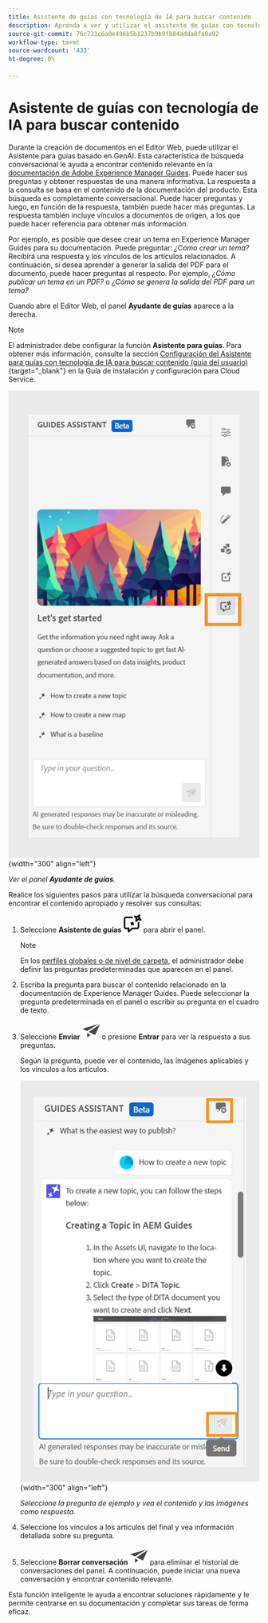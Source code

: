 ```yaml
---
title: Asistente de guías con tecnología de IA para buscar contenido
description: Aprenda a ver y utilizar el asistente de guías con tecnología de IA en el editor web.
source-git-commit: 76c731c6a0e496b5b1237b9b9fb84adda8fa8a92
workflow-type: tm+mt
source-wordcount: '433'
ht-degree: 0%

---
```



# Asistente de guías con tecnología de IA para buscar contenido



Durante la creación de documentos en el Editor Web, puede utilizar el Asistente para guías basado en GenAI. Esta característica de búsqueda conversacional le ayuda a encontrar contenido relevante en la [documentación de Adobe Experience Manager Guides](https://experienceleague.adobe.com/en/docs/experience-manager-guides/using/overview).
Puede hacer sus preguntas y obtener respuestas de una manera informativa. La respuesta a la consulta se basa en el contenido de la documentación del producto. Esta búsqueda es completamente conversacional. Puede hacer preguntas y luego, en función de la respuesta, también puede hacer más preguntas. La respuesta también incluye vínculos a documentos de origen, a los que puede hacer referencia para obtener más información.

Por ejemplo, es posible que desee crear un tema en Experience Manager Guides para su documentación. Puede preguntar: *¿Cómo crear un tema?* Recibirá una respuesta y los vínculos de los artículos relacionados. A continuación, si desea aprender a generar la salida del PDF para el documento, puede hacer preguntas al respecto. Por ejemplo, *¿Cómo publicar un tema en un PDF?* o *¿Cómo se genera la salida del PDF para un tema?*



Cuando abre el Editor Web, el panel **Ayudante de guías** aparece a la derecha.



>[!NOTE]
>
> El administrador debe configurar la función **Asistente para guías**. Para obtener más información, consulte la sección [Configuración del Asistente para guías con tecnología de IA para buscar contenido (guía del usuario)](/help/product-guide/cs-install-guide/conf-guides-assistant.md){target="_blank"} en la Guía de instalación y configuración para Cloud Service.

![Panel del Asistente para guías](images/guides-assistant-panel.png){width="300" align="left"}

*Ver el panel **Ayudante de guías**.*

Realice los siguientes pasos para utilizar la búsqueda conversacional para encontrar el contenido apropiado y resolver sus consultas:

1. Seleccione **Asistente de guías** ![icono del asistente de guías](images/guides-assistant-icon.svg) para abrir el panel.



   >[!NOTE]
   >
   > En los [perfiles globales o de nivel de carpeta](/help/product-guide/cs-install-guide/conf-folder-level.md#conf-ai-guides-assistant), el administrador debe definir las preguntas predeterminadas que aparecen en el panel.

1. Escriba la pregunta para buscar el contenido relacionado en la documentación de Experience Manager Guides. Puede seleccionar la pregunta predeterminada en el panel o escribir su pregunta en el cuadro de texto.

1. Seleccione **Enviar** ![Enviar icono](images/send-icon.svg) o presione **Entrar** para ver la respuesta a sus preguntas.

   Según la pregunta, puede ver el contenido, las imágenes aplicables y los vínculos a los artículos.

   ![Respuesta del panel del asistente de guías](images/guides-assistant-panel-response.png){width="300" align="left"}


   *Seleccione la pregunta de ejemplo y vea el contenido y las imágenes como respuesta.*





1. Seleccione los vínculos a los artículos del final y vea información detallada sobre su pregunta.


1. Seleccione **Borrar conversación** ![Borrar conversación](images/clear-conversation-icon.svg) para eliminar el historial de conversaciones del panel. A continuación, puede iniciar una nueva conversación y encontrar contenido relevante.

Esta función inteligente le ayuda a encontrar soluciones rápidamente y le permite centrarse en su documentación y completar sus tareas de forma eficaz.